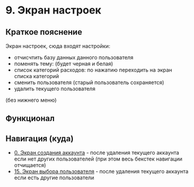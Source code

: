# 9. Экран настроек

## Краткое пояснение

Экран настроек, сюда входят настройки:

- отчисчтить базу данных данного пользователя
- поменять тему: (будет черная и белая)
- список категорий расходов: по нажатию переходить на экран списка категорий
- сменить пользователя (старый пользователь сохраняется)
- удалить текущего пользователя

(без нижнего меню)

## Функционал

## Навигация (куда)

- [0. Экран создания аккаунта](screen_0_create_account.md) - после удаления текущего аккаунта если
  нет других пользователей (при этом весь бекстек навигации отчищается)
- [15. Экран выбора пользователя](screen_15_select_user.md) - после удаления текущего аккаунта если
  есть другие пользователи